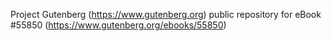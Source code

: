 Project Gutenberg (https://www.gutenberg.org) public repository for
eBook #55850 (https://www.gutenberg.org/ebooks/55850)
